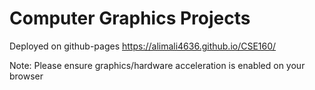 # Computer Graphics Projects
Deployed on github-pages
https://alimali4636.github.io/CSE160/

Note: Please ensure graphics/hardware acceleration is enabled on your browser